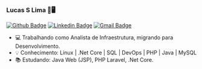 ### Lucas S Lima 🐧🖥
[![Github Badge](https://img.shields.io/badge/-lucassilva996-000?style=flat-square&logo=Github&logoColor=white&link=https://github.com/lucassilva996)](https://github.com/lucassilva996)
[![Linkedin Badge](https://img.shields.io/badge/-lucassilva996-blue?style=flat-square&logo=Linkedin&logoColor=white&link=https://www.linkedin.com/in/lucassilva996/)](https://www.linkedin.com/in/lucassilva996//)
[![Gmail Badge](https://img.shields.io/badge/-lucasdevprojectroyals.ls@gmail.com-c14438?style=flat-square&logo=Gmail&logoColor=white&link=mailto:lucasdevprojectroyals.ls@gmail.com)](mailto:lucasdevprojectroyals.ls@gmail.com)

-  💻 Trabalhando como Analista de Infraestrutura, migrando para Desenvolvimento.
-  💡 Conhecimento: Linux | .Net Core | SQL | DevOps | PHP | Java | MySQL
-  :books: Estudando: Java Web (JSP), PHP Laravel, .Net Core.

